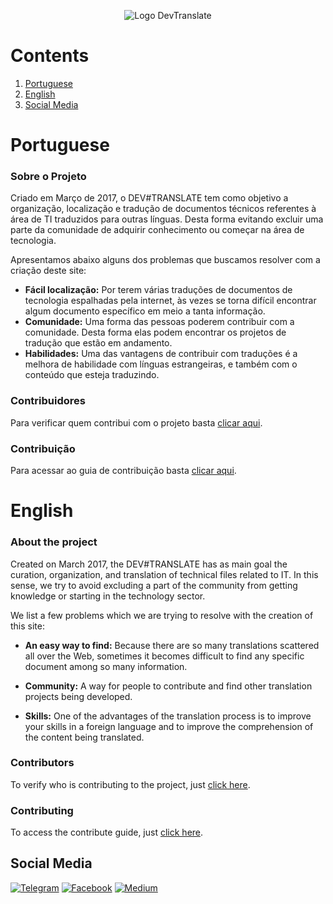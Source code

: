 <p align="center">
  <img src="https://raw.githubusercontent.com/devtranslate/devtranslate.github.io/master/images/logo.png" alt="Logo DevTranslate"/>
</p>

# Contents
1. [Portuguese](https://github.com/devtranslate/about#portuguese)
2. [English](https://github.com/devtranslate/about#english)
3. [Social Media](https://github.com/devtranslate/about#social-media)

# Portuguese

### Sobre o Projeto
Criado em Março de 2017, o DEV#TRANSLATE tem como objetivo a organização, localização e tradução de documentos técnicos referentes à área de TI traduzidos para outras línguas. Desta forma evitando excluir uma parte da comunidade de adquirir conhecimento ou começar na área de tecnologia.

Apresentamos abaixo alguns dos problemas que buscamos resolver com a criação deste site:

* **Fácil localização:** Por terem várias traduções de documentos de tecnologia espalhadas pela internet, às vezes se torna difícil encontrar algum documento específico em meio a tanta informação.
* **Comunidade:** Uma forma das pessoas poderem contribuir com a comunidade. Desta forma elas podem encontrar os projetos de tradução que estão em andamento.
* **Habilidades:** Uma das vantagens de contribuir com traduções é a melhora de habilidade com línguas estrangeiras, e também com o conteúdo que esteja traduzindo.

### Contribuidores
Para verificar quem contribui com o projeto basta [clicar aqui][link-contributors].

### Contribuição
Para acessar ao guia de contribuição basta [clicar aqui][link-contributing].

# English

### About the project
Created on March 2017, the DEV#TRANSLATE has as main goal the curation, organization, and translation of technical files related to IT. In this sense, we try to avoid excluding a part of the community from getting knowledge or starting in the technology sector.

We list a few problems which we are trying to resolve with the creation of this site:

* **An easy way to find:** Because there are so many translations scattered all over the Web, sometimes it becomes difficult to find any specific document among so many information.

* **Community:** A way for people to contribute and find other translation projects being developed.

* **Skills:** One of the advantages of the translation process is to improve your skills in a foreign language and to improve the comprehension of the content being translated.

### Contributors
To verify who is contributing to the project, just [click here][link-contributors].

### Contributing
To access the contribute guide, just [click here][link-contributing].

[link-contributors]: https://github.com/devtranslate/about/blob/master/CONTRIBUTORS.md
[link-contributing]: https://github.com/devtranslate/about/blob/master/CONTRIBUTING.md

## Social Media
[![Telegram](https://static.filehorse.com/icons/messaging-and-chat/telegram-for-desktop-icon-32.png)](https://telegram.me/devtranslate)
[![Facebook](https://www.vidaperfeita.com.br/imagens/facebook_icone.png)](https://www.facebook.com/devtranslate/)
[![Medium](https://i.goldvoice.club/32x32a/https://images.golos.io/DQmdgFweCvegE8UD1DkKZNyCB1GfuzzjDVrmNZ9bHNy8SoW/%D0%B7%D0%B0%D0%B3%D1%80%D1%83%D0%B6%D0%B5%D0%BD%D0%BE.png)](https://medium.com/devtranslate) 
